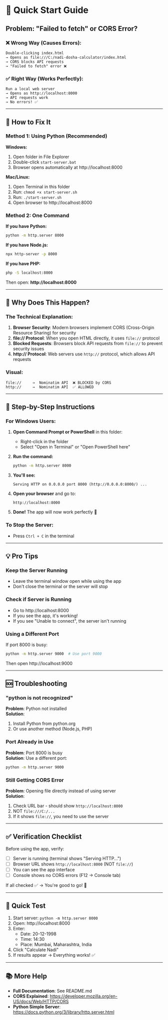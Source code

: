 # 🚀 Quick Start Guide

## Problem: "Failed to fetch" or CORS Error?

### ❌ Wrong Way (Causes Errors):
```
Double-clicking index.html
→ Opens as file:///C:/nadi-dosha-calculator/index.html
→ CORS blocks API requests
→ "Failed to fetch" error ❌
```

### ✅ Right Way (Works Perfectly):
```
Run a local web server
→ Opens as http://localhost:8000
→ API requests work
→ No errors! ✅
```

---

## 🎯 How to Fix It

### Method 1: Using Python (Recommended)

**Windows:**
1. Open folder in File Explorer
2. Double-click `start-server.bat`
3. Browser opens automatically at http://localhost:8000

**Mac/Linux:**
1. Open Terminal in this folder
2. Run: `chmod +x start-server.sh`
3. Run: `./start-server.sh`
4. Open browser to http://localhost:8000

### Method 2: One Command

**If you have Python:**
```bash
python -m http.server 8000
```

**If you have Node.js:**
```bash
npx http-server -p 8000
```

**If you have PHP:**
```bash
php -S localhost:8000
```

Then open: **http://localhost:8000**

---

## 🤔 Why Does This Happen?

### The Technical Explanation:

1. **Browser Security**: Modern browsers implement CORS (Cross-Origin Resource Sharing) for security
2. **file:// Protocol**: When you open HTML directly, it uses `file://` protocol
3. **Blocked Requests**: Browsers block API requests from `file://` to prevent security issues
4. **http:// Protocol**: Web servers use `http://` protocol, which allows API requests

### Visual:
```
file://     →  Nominatim API  ❌ BLOCKED by CORS
http://     →  Nominatim API  ✅ ALLOWED
```

---

## 📝 Step-by-Step Instructions

### For Windows Users:

1. **Open Command Prompt or PowerShell** in this folder:
   - Right-click in the folder
   - Select "Open in Terminal" or "Open PowerShell here"

2. **Run the command:**
   ```bash
   python -m http.server 8000
   ```

3. **You'll see:**
   ```
   Serving HTTP on 0.0.0.0 port 8000 (http://0.0.0.0:8000/) ...
   ```

4. **Open your browser** and go to:
   ```
   http://localhost:8000
   ```

5. **Done!** The app will now work perfectly 🎉

### To Stop the Server:
- Press `Ctrl + C` in the terminal

---

## 💡 Pro Tips

### Keep the Server Running
- Leave the terminal window open while using the app
- Don't close the terminal or the server will stop

### Check if Server is Running
- Go to http://localhost:8000
- If you see the app, it's working!
- If you see "Unable to connect", the server isn't running

### Using a Different Port
If port 8000 is busy:
```bash
python -m http.server 9000  # Use port 9000
```
Then open http://localhost:9000

---

## 🆘 Troubleshooting

### "python is not recognized"
**Problem**: Python not installed  
**Solution**: 
1. Install Python from python.org
2. Or use another method (Node.js, PHP)

### Port Already in Use
**Problem**: Port 8000 is busy  
**Solution**: Use a different port:
```bash
python -m http.server 9000
```

### Still Getting CORS Error
**Problem**: Opening file directly instead of using server  
**Solution**: 
1. Check URL bar - should show `http://localhost:8000`
2. NOT `file:///C:/...`
3. If it shows `file://`, you need to use the server

---

## ✅ Verification Checklist

Before using the app, verify:
- [ ] Server is running (terminal shows "Serving HTTP...")
- [ ] Browser URL shows `http://localhost:8000` (NOT `file://`)
- [ ] You can see the app interface
- [ ] Console shows no CORS errors (F12 → Console tab)

If all checked ✅ → You're good to go! 🎉

---

## 🎯 Quick Test

1. Start server: `python -m http.server 8000`
2. Open: http://localhost:8000
3. Enter:
   - Date: 20-12-1998
   - Time: 14:30
   - Place: Mumbai, Maharashtra, India
4. Click "Calculate Nadi"
5. If results appear → Everything works! ✅

---

## 📚 More Help

- **Full Documentation**: See README.md
- **CORS Explained**: https://developer.mozilla.org/en-US/docs/Web/HTTP/CORS
- **Python Simple Server**: https://docs.python.org/3/library/http.server.html

